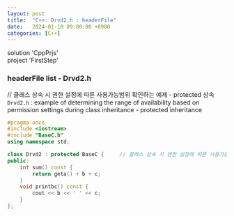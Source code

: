 ```yaml
---
layout: post
title:  "C++: Drvd2.h : headerFile"
date:   2024-01-10 09:00:00 +0900
categories: [C++]
---
```


solution 'CppPrjs'   
project 'FirstStep'   
   
### headerFile list - Drvd2.h   
// 클래스 상속 시 권한 설정에 따른 사용가능범위 확인하는 예제 - protected 상속   
`Drvd2.h` : example of determining the range of availability based on permission settings during class inheritance - protected inheritance   
   
```cpp
#pragma once
#include <iostream>
#include "BaseC.h"
using namespace std;

class Drvd2 : protected BaseC {		// 클래스 상속 시 권한 설정에 따른 사용가능범위 확인하는 예제 - protected 상속
public:
	int sum() const {
		return geta() + b + c;
	}
	void printbc() const {
		cout << b << ' ' << c;
	}
};
```
